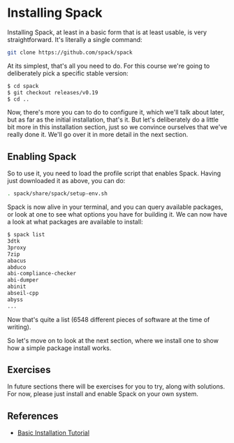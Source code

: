 # Installing Spack

Installing Spack, at least in a basic form that is at least usable, is very
straightforward.  It's literally a single command:

```bash
git clone https://github.com/spack/spack
```

At its simplest, that's all you need to do.  For this course we're going to
deliberately pick a specific stable version:

```bash
$ cd spack
$ git checkout releases/v0.19
$ cd ..
```

Now, there's more you can to do to configure it, which we'll talk
about later, but as far as the initial installation, that's it.  But let's
deliberately do a little bit more in this installation section, just so we
convince ourselves that we've really done it.  We'll go over it in more detail
in the next section.

## Enabling Spack

So to use it, you need to load the profile script that enables Spack.  Having
just downloaded it as above, you can do:

```bash
. spack/share/spack/setup-env.sh
```

Spack is now alive in your terminal, and you can query available packages, or
look at one to see what options you have for building it.  We can now have a
look at what packages are available to install:

```bash
$ spack list
3dtk
3proxy
7zip
abacus
abduco
abi-compliance-checker
abi-dumper
abinit
abseil-cpp
abyss
...
```

Now that's quite a list (6548 different pieces of software at the time of
writing).

So let's move on to look at the next section, where we install one to show how
a simple package install works.

## Exercises

In future sections there will be exercises for you to try, along with
solutions.  For now, please just install and enable Spack on your own system.

## References

- [Basic Installation Tutorial](https://spack-tutorial.readthedocs.io/en/latest/tutorial_basics.html#basic-installation-tutorial)
